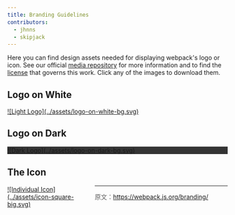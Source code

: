 ```yaml
---
title: Branding Guidelines
contributors:
  - jhnns
  - skipjack
---
```


Here you can find design assets needed for displaying webpack's logo or icon. See our official [media repository](https://github.com/webpack/media) for more information and to find the [license](https://github.com/webpack/media/blob/master/LICENSE) that governs this work. Click any of the images to download them.


## Logo on White

<a download href="../assets/logo-on-white-bg.svg">
![Light Logo](../assets/logo-on-white-bg.svg)
</a>


## Logo on Dark

<a download href="../assets/logo-on-dark-bg.svg" style="display:block;background:#343434;">
![Dark Logo](../assets/logo-on-dark-bg.svg)
</a>


## The Icon

<a download href="../assets/icon-square-big.svg" style="display:inline-block;float:left;width:200px;">
![Individual Icon](../assets/icon-square-big.svg)
</a>

***

> 原文：https://webpack.js.org/branding/